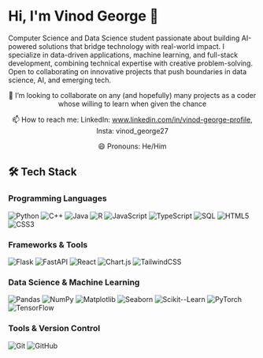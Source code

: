 # Hi, I'm Vinod George 👋

Computer Science and Data Science student passionate about building AI-powered solutions that bridge technology with real-world impact. I specialize in data-driven applications, machine learning, and full-stack development, combining technical expertise with creative problem-solving. Open to collaborating on innovative projects that push boundaries in data science, AI, and emerging tech.

<div align="center">

  💞️ I’m looking to collaborate on any (and hopefully) many projects as a coder whose willing to learn when given the chance

  📫 How to reach me: LinkedIn: www.linkedin.com/in/vinod-george-profile, Insta: vinod_george27

  😄 Pronouns: He/Him  
  
</div>

## 🛠️ Tech Stack

### Programming Languages
![Python](https://img.shields.io/badge/Python-Programming-3776AB?style=flat)
![C++](https://img.shields.io/badge/C++-Programming-00599C?style=flat)
![Java](https://img.shields.io/badge/Java-Programming-ED8B00?style=flat)
![R](https://img.shields.io/badge/R-Programming-276DC3?style=flat)
![JavaScript](https://img.shields.io/badge/JavaScript-Programming-F7DF1E?style=flat)
![TypeScript](https://img.shields.io/badge/TypeScript-Programming-007ACC?style=flat)
![SQL](https://img.shields.io/badge/SQL-Database-4479A1?style=flat)
![HTML5](https://img.shields.io/badge/HTML5-Web-E34F26?style=flat)
![CSS3](https://img.shields.io/badge/CSS3-Web-1572B6?style=flat)

### Frameworks & Tools
![Flask](https://img.shields.io/badge/Flask-Backend-000000?style=flat)
![FastAPI](https://img.shields.io/badge/FastAPI-Backend-009688?style=flat)
![React](https://img.shields.io/badge/React-Frontend-61DAFB?style=flat)
![Chart.js](https://img.shields.io/badge/Chart.js-DataViz-FF6384?style=flat)
![TailwindCSS](https://img.shields.io/badge/TailwindCSS-Frontend-38B2AC?style=flat)

### Data Science & Machine Learning
![Pandas](https://img.shields.io/badge/Pandas-Data-150458?style=flat)
![NumPy](https://img.shields.io/badge/NumPy-Data-013243?style=flat)
![Matplotlib](https://img.shields.io/badge/Matplotlib-DataViz-11557C?style=flat)
![Seaborn](https://img.shields.io/badge/Seaborn-DataViz-76B900?style=flat)
![Scikit--Learn](https://img.shields.io/badge/Scikit--Learn-ML-F7931E?style=flat)
![PyTorch](https://img.shields.io/badge/PyTorch-ML-EE4C2C?style=flat)
![TensorFlow](https://img.shields.io/badge/TensorFlow-ML-FF6F00?style=flat)

### Tools & Version Control
![Git](https://img.shields.io/badge/Git-VersionControl-F05032?style=flat)
![GitHub](https://img.shields.io/badge/GitHub-Hosting-181717?style=flat)



